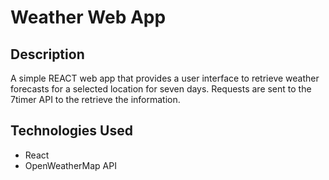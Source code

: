 # Weather Web App 

## Description

A simple REACT web app that provides a user interface to retrieve weather forecasts for a selected location for seven days. Requests are sent to the 7timer API to the retrieve the information.

## Technologies Used

- React
- OpenWeatherMap API
